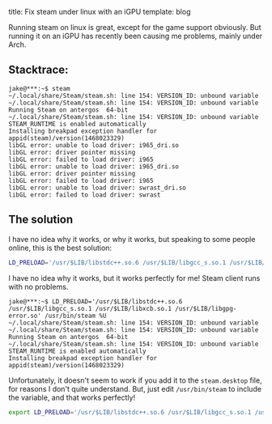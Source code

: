 title: Fix steam under linux with an iGPU
template: blog

Running steam on linux is great, except for the game support obviously. But running it on an iGPU has recently been causing me problems, mainly under Arch.

## Stacktrace:
```
jake@***:~$ steam
~/.local/share/Steam/steam.sh: line 154: VERSION_ID: unbound variable
~/.local/share/Steam/steam.sh: line 154: VERSION_ID: unbound variable
Running Steam on antergos  64-bit
~/.local/share/Steam/steam.sh: line 154: VERSION_ID: unbound variable
STEAM_RUNTIME is enabled automatically
Installing breakpad exception handler for appid(steam)/version(1468023329)
libGL error: unable to load driver: i965_dri.so
libGL error: driver pointer missing
libGL error: failed to load driver: i965
libGL error: unable to load driver: i965_dri.so
libGL error: driver pointer missing
libGL error: failed to load driver: i965
libGL error: unable to load driver: swrast_dri.so
libGL error: failed to load driver: swrast
```

## The solution
I have no idea why it works, or why it works, but speaking to some people online, this is the best solution:

```bash
LD_PRELOAD='/usr/$LIB/libstdc++.so.6 /usr/$LIB/libgcc_s.so.1 /usr/$LIB/libxcb.so.1 /usr/$LIB/libgpg-error.so' /usr/bin/steam %U
```

I have no idea why it works, but it works perfectly for me! Steam client runs with no problems.

```
jake@***:~$ LD_PRELOAD='/usr/$LIB/libstdc++.so.6 /usr/$LIB/libgcc_s.so.1 /usr/$LIB/libxcb.so.1 /usr/$LIB/libgpg-error.so' /usr/bin/steam %U
~/.local/share/Steam/steam.sh: line 154: VERSION_ID: unbound variable
~/.local/share/Steam/steam.sh: line 154: VERSION_ID: unbound variable
Running Steam on antergos  64-bit
~/.local/share/Steam/steam.sh: line 154: VERSION_ID: unbound variable
STEAM_RUNTIME is enabled automatically
Installing breakpad exception handler for appid(steam)/version(1468023329)
```

Unfortunately, it doesn't seem to work if you add it to the `steam.desktop` file, for reasons I don't quite understand. But, just edit `/usr/bin/steam` to include the variable, and that works perfectly!

```bash
export LD_PRELOAD='/usr/$LIB/libstdc++.so.6 /usr/$LIB/libgcc_s.so.1 /usr/$LIB/libxcb.so.1 /usr/$LIB/libgpg-error.so'
```
